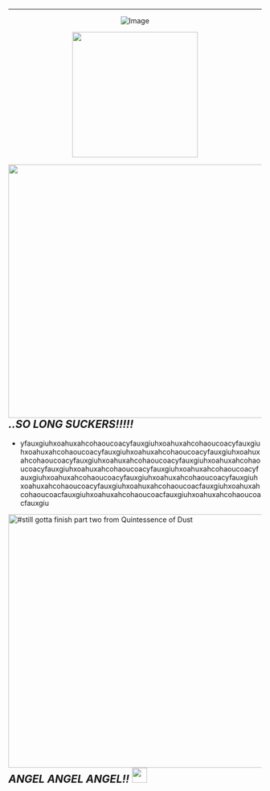 --- 

<p align="center">
<img src="https://media.discordapp.net/attachments/780128819662028860/1145826554656604221/25703494-1319-4256-843f-5d2717107b6d.png?ex=652da5a3&amp;is=651b30a3&amp;hm=5667496aecb0d2e79e872f3058b33d32bae44a3c2298a55e044b99edc338fdbe&amp;=&amp;width=1025&amp;height=56" alt="Image"/>
</p>


<p align="center">
<img width=250 src="https://github.com/anthonyjcrowley/anthonyjcrowley/assets/146783952/2f468d8d-6c8f-4943-bedd-62a036b705c8">
</p>

<img align=right width=505 src="https://64.media.tumblr.com/c577d80d63a7f46f5b24415f8fea7a04/9f944fcc2c9c25cc-a1/s540x810/ff52b11b4c313541e0cd3fe59f2b87b5be03ea41.gifv"/>


##  _..SO LONG SUCKERS!!!!!_
- yfauxgiuhxoahuxahcohaoucoacyfauxgiuhxoahuxahcohaoucoacyfauxgiuhxoahuxahcohaoucoacyfauxgiuhxoahuxahcohaoucoacyfauxgiuhxoahuxahcohaoucoacyfauxgiuhxoahuxahcohaoucoacyfauxgiuhxoahuxahcohaoucoacyfauxgiuhxoahuxahcohaoucoacyfauxgiuhxoahuxahcohaoucoacyfauxgiuhxoahuxahcohaoucoacyfauxgiuhxoahuxahcohaoucoacyfauxgiuhxoahuxahcohaoucoacyfauxgiuhxoahuxahcohaoucoacfauxgiuhxoahuxahcohaoucoacfauxgiuhxoahuxahcohaoucoacfauxgiuhxoahuxahcohaoucoacfauxgiu


<img align=left width=505 src="https://64.media.tumblr.com/c8e29568b120975f6a0e0ec3b64f9125/9f944fcc2c9c25cc-73/s540x810/84e61eec6baf205fe157e9595cbf78c6b468335d.gifv" alt="#still gotta finish part two from Quintessence of Dust"/>

## _ANGEL ANGEL ANGEL!!_ <img width=30 src="https://github.com/anthonyjcrowley/anthonyjcrowley/assets/146783952/1cec0456-47fc-4572-9d4b-299dd9ed603b"/>



